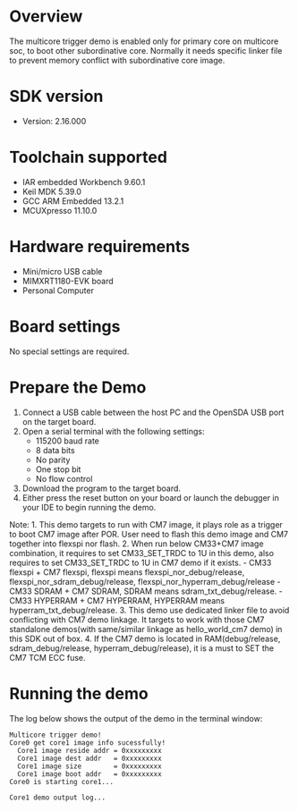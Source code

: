 Overview
========
The multicore trigger demo is enabled only for primary core on multicore soc, to boot other subordinative core.
Normally it needs specific linker file to prevent memory conflict with subordinative core image.

SDK version
===========
- Version: 2.16.000

Toolchain supported
===================
- IAR embedded Workbench  9.60.1
- Keil MDK  5.39.0
- GCC ARM Embedded  13.2.1
- MCUXpresso  11.10.0

Hardware requirements
=====================
- Mini/micro USB cable
- MIMXRT1180-EVK board
- Personal Computer

Board settings
==============
No special settings are required.

Prepare the Demo
================
1.  Connect a USB cable between the host PC and the OpenSDA USB port on the target board. 
2.  Open a serial terminal with the following settings:
    - 115200 baud rate
    - 8 data bits
    - No parity
    - One stop bit
    - No flow control
3.  Download the program to the target board.
4.  Either press the reset button on your board or launch the debugger in your IDE to begin running the demo.

Note:
    1. This demo targets to run with CM7 image, it plays role as a trigger to boot CM7 image after POR.
       User need to flash this demo image and CM7 together into flexspi nor flash.
    2. When run below CM33+CM7 image combination, it requires to set CM33_SET_TRDC to 1U in this demo,
       also requires to set CM33_SET_TRDC to 1U in CM7 demo if it exists.
       - CM33 flexspi + CM7 flexspi, flexspi means flexspi_nor_debug/release, flexspi_nor_sdram_debug/release, flexspi_nor_hyperram_debug/release
       - CM33 SDRAM + CM7 SDRAM, SDRAM means sdram_txt_debug/release.
       - CM33 HYPERRAM + CM7 HYPERRAM, HYPERRAM means hyperram_txt_debug/release.
    3. This demo use dedicated linker file to avoid conflicting with CM7 demo linkage.
       It targets to work with those CM7 standalone demos(with same/similar linkage as hello_world_cm7 demo) in this SDK out of box.
    4. If the CM7 demo is located in RAM(debug/release, sdram_debug/release, hyperram_debug/release), it is a must to SET the CM7 TCM ECC fuse.

Running the demo
================
The log below shows the output of the demo in the terminal window:
~~~~~~~~~~~~~~~~~~~~~~~~~~~~~~~~~~~
Multicore trigger demo!
Core0 get core1 image info sucessfully!
  Core1 image reside addr = 0xxxxxxxxx
  Core1 image dest addr   = 0xxxxxxxxx
  Core1 image size        = 0xxxxxxxxx
  Core1 image boot addr   = 0xxxxxxxxx
Core0 is starting core1...

Core1 demo output log...
~~~~~~~~~~~~~~~~~~~~~~~~~~~~~~~~~~~
